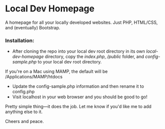 # Local Dev Homepage
A homepage for all your locally developed websites. Just PHP, HTML/CSS, and (eventually) Bootstrap.

### Installation:
- After cloning the repo into your local dev root directory in its own *local-dev-homepage* directory, copy the *index.php*, */public* folder, and *config-sample.php* to your local dev root directory. 

If you're on a Mac using MAMP, the default will be /Applications/MAMP/htdocs
- Update the config-sample.php information and then rename it to config.php
- Visit localhost in your web browser and you should be good to go!

Pretty simple thing&mdash;it does the job. Let me know if you'd like me to add anything else to it. 

Cheers and peace.